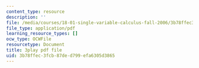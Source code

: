 ```yaml
---
content_type: resource
description: ''
file: /media/courses/18-01-single-variable-calculus-fall-2006/3b78ffec3fcb87ded799efa6305d3865_R9a_NHXrBcg.pdf
file_type: application/pdf
learning_resource_types: []
ocw_type: OCWFile
resourcetype: Document
title: 3play pdf file
uid: 3b78ffec-3fcb-87de-d799-efa6305d3865
---
```

